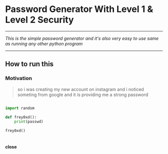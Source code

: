 # Password Generator With Level 1 & Level 2 Security 
---

_This is the simple password generator and it's also very easy to use same as running any other python program_

---

## How to run this

### Motivation

> so i was creating my new account on instagram and i noticed someting from google and it is providing me a strong password

``` python

import random

def frey0xd():
    print(passwd)

frey0xd()
    
```


#### close
